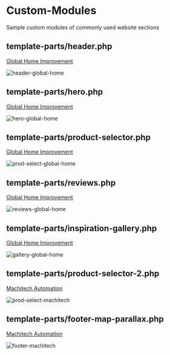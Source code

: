 # Custom-Modules
Sample custom modules of commonly used website sections

<h2>template-parts/header.php</h2>
<a href='https://www.globalhomeinc.com'>Global Home Improvement</a>

![header-global-home](https://github.com/user-attachments/assets/ecf05d26-8b1f-4406-a311-4d284e33894a)

<h2>template-parts/hero.php</h2>
<a href='https://www.globalhomeinc.com'>Global Home Improvement</a>

![hero-global-home](https://github.com/user-attachments/assets/b2d149f9-09db-48cd-bcf8-ef50332abc4b)

<h2>template-parts/product-selector.php</h2>
<a href='https://www.globalhomeinc.com'>Global Home Improvement</a>

![prod-select-global-home](https://github.com/user-attachments/assets/01ac6475-f9a0-4e7d-b5f1-c3b6016f1526)

<h2>template-parts/reviews.php</h2>
<a href='https://www.globalhomeinc.com'>Global Home Improvement</a>

![reviews-global-home](https://github.com/user-attachments/assets/cd603980-db4b-4eb4-abe7-0c675a115d0d)

<h2>template-parts/inspiration-gallery.php</h2>
<a href='https://www.globalhomeinc.com'>Global Home Improvement</a>

![gallery-global-home](https://github.com/user-attachments/assets/58b916a4-3d32-4aec-b7e3-de168caa271d)

<h2>template-parts/product-selector-2.php</h2>
<a href='https://machitechautom.wpengine.com/'>Machitech Automation</a>

![prod-select-machitech](https://github.com/user-attachments/assets/cf109193-853b-4033-a9b5-c7a3eff64ade)

<h2>template-parts/footer-map-parallax.php</h2>
<a href='https://machitechautom.wpengine.com/'>Machitech Automation</a>

![footer-machitech](https://github.com/user-attachments/assets/55b407dd-bafb-45b1-bad7-66830967ac4d)
